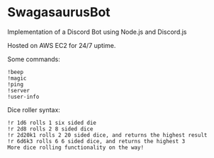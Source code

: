 # SwagasaurusBot
Implementation of a Discord Bot using Node.js and Discord.js

Hosted on AWS EC2 for 24/7 uptime. 

Some commands:

    !beep
    !magic
    !ping
    !server
    !user-info

Dice roller syntax:

    !r 1d6 rolls 1 six sided die
    !r 2d8 rolls 2 8 sided dice
    !r 2d20k1 rolls 2 20 sided dice, and returns the highest result
    !r 6d6k3 rolls 6 6 sided dice, and returns the highest 3
    More dice rolling functionality on the way!


